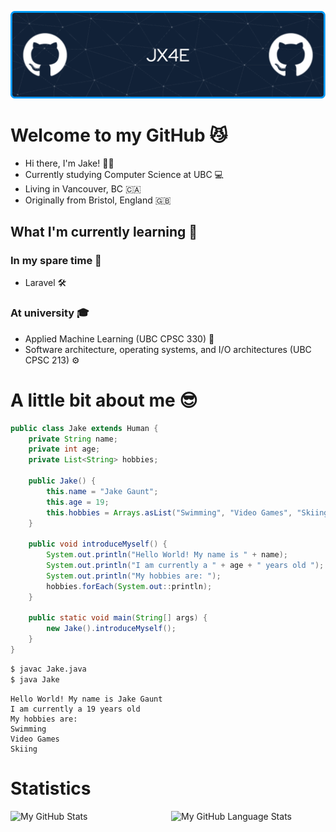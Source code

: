![Header](./github-header-image.png)

# Welcome to my GitHub 😼
* Hi there, I'm Jake! 👨‍🦱
* Currently studying Computer Science at UBC 💻
* Living in Vancouver, BC 🇨🇦
* Originally from Bristol, England 🇬🇧
  
## What I'm currently learning 🌱
### In my spare time 🧩
* Laravel 🛠️

### At university 🎓
* Applied Machine Learning (UBC CPSC 330) 🤖
* Software architecture, operating systems, and I/O architectures (UBC CPSC 213) ⚙️

# A little bit about me 😎
```java
public class Jake extends Human {
    private String name;
    private int age;
    private List<String> hobbies;

    public Jake() {
        this.name = "Jake Gaunt";
        this.age = 19;
        this.hobbies = Arrays.asList("Swimming", "Video Games", "Skiing");
    }

    public void introduceMyself() {
        System.out.println("Hello World! My name is " + name);
        System.out.println("I am currently a " + age + " years old ");
        System.out.println("My hobbies are: ");
        hobbies.forEach(System.out::println);
    }

    public static void main(String[] args) {
        new Jake().introduceMyself();
    }
}
```

```bash
$ javac Jake.java
$ java Jake
```
```plaintext
Hello World! My name is Jake Gaunt
I am currently a 19 years old 
My hobbies are: 
Swimming
Video Games
Skiing

```

# Statistics

<div style="display: flex; justify-content: space-between; align-items: center;">

  <img src="https://github-readme-stats.vercel.app/api/?username=jx4e&count_private=true&theme=tokyonight&showicons=true" alt="My GitHub Stats" style="width: 49%; height: 200px;"/>

  <img src="https://github-readme-stats.vercel.app/api/top-langs/?username=jx4e&langs_count=5&theme=tokyonight" alt="My GitHub Language Stats" style="width: 49%; height: 200px;"/>

</div>
